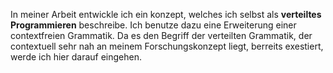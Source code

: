 In meiner Arbeit entwickle ich ein konzept, welches ich selbst als **verteiltes Programmieren** beschreibe. Ich benutze dazu eine Erweiterung einer contextfreien Grammatik. Da es den Begriff der verteilten Grammatik, der contextuell sehr nah an meinem Forschungskonzept liegt, berreits exestiert, werde ich hier darauf eingehen.


